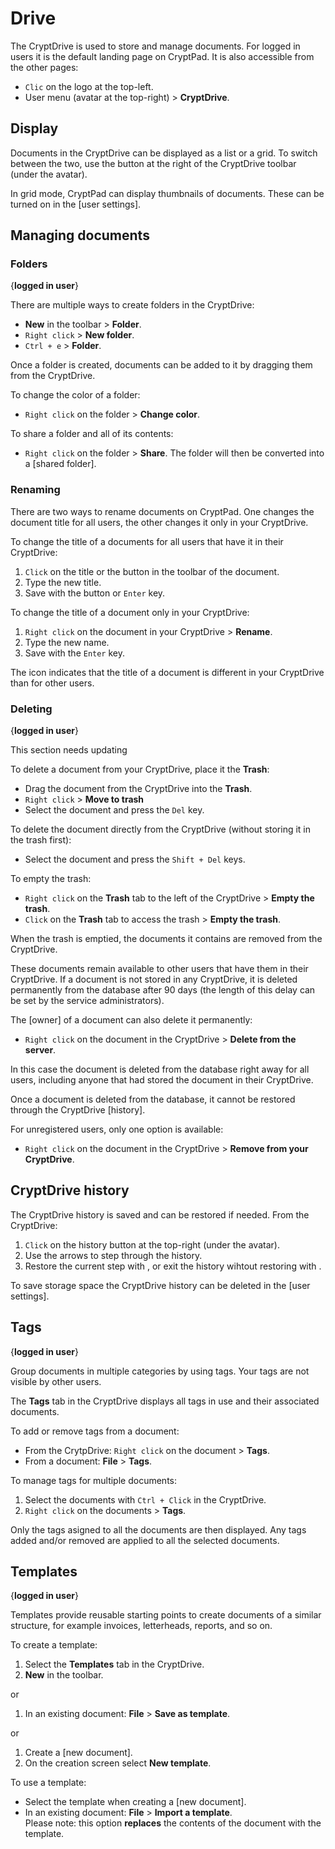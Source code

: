
# Drive

The CryptDrive is used to store and manage documents. For logged in users it is the default landing page on CryptPad. It is also accessible from the other pages: 

- `Clic` on the logo at the top-left.
- User menu (avatar at the top-right) > <i class="fa fa-hdd-o"></i> **CryptDrive**.

## Display

Documents in the CryptDrive can be displayed as a <i class="fa fa-list"></i> list or a <i class="fa fa-th-large"></i> grid. To switch between the two, use the button at the right of the CryptDrive toolbar (under the avatar). 

In grid mode, CryptPad can display thumbnails of documents. These can be turned on in the [user settings]. 

## Managing documents

### Folders
{**logged in user**}

There are multiple ways to create folders in the CryptDrive: 

- <i class="fa fa-plus"></i> **New** in the toolbar > <i class="fa fa-folder"></i> **Folder**.   
- `Right click` > <i class="fa fa-folder"></i> **New folder**.
- `Ctrl + e` > <i class="fa fa-folder"></i> **Folder**. 

Once a folder is created, documents can be added to it by dragging them from the CryptDrive. 

To change the color of a folder: 
- `Right click` on the folder > <i class="cptools cptools-palette"></i> **Change color**.

To share a folder and all of its contents: 
- `Right click` on the folder > <i class="fa fa-share-alt"></i> **Share**. The folder will then be converted into a [shared folder].

### Renaming 

There are two ways to rename documents on CryptPad. One changes the document title for all users, the other changes it only in your CryptDrive. 

To change the title of a documents for all users that have it in their CryptDrive: 
1. `Click` on the title or the <i class="fa fa-pencil"></i> button in the toolbar of the document. 
1. Type the new title.
1. Save with the <i class="fa fa-check"></i> button or `Enter` key. 

To change the title of a document only in your CryptDrive:
1. `Right click` on the document in your CryptDrive > <i class="fa fa-pencil"></i> **Rename**.
1. Type the new name. 
1. Save with the `Enter` key.

The <i class="fa fa-flag"></i> icon indicates that the title of a document is different in your CryptDrive than for other users. 

### Deleting
{**logged in user**}
<!-- XXX update this with new delete UX ---> 
<div class="warning">
This section needs updating
</div>

To delete a document from your CryptDrive, place it the <i class="fa fa-trash"></i> **Trash**:  

- Drag the document from the CryptDrive into the <i class="fa fa-trash"></i> **Trash**.
- `Right click` > <i class="fa fa-trash"></i> **Move to trash**
- Select the document and press the `Del` key.

To delete the document directly from the CryptDrive (without storing it in the trash first):
- Select the document and press the `Shift + Del` keys. 

To empty the trash: 
- `Right click` on the <i class="fa fa-trash"></i> **Trash** tab to the left of the CryptDrive > <i class="fa fa-trash-o"></i> **Empty the trash**.
- `Click` on the <i class="fa fa-trash"></i> **Trash** tab to access the trash > <i class="fa fa-trash-o"></i> **Empty the trash**.

When the trash is emptied, the documents it contains are removed from the CryptDrive. 

These documents remain available to other users that have them in their CryptDrive. If a document is not stored in any CryptDrive, it is deleted permanently from the database after 90 days (the length of this delay can be set by the service administrators). 
<!-- XXX double check -->

The [owner] of a document can also delete it permanently: 
- `Right click` on the document in the CryptDrive > <i class="fa fa-eraser"></i> **Delete from the server**.  


In this case the document is deleted from the database right away for all users, including anyone that had stored the document in their CryptDrive. 

Once a document is deleted from the database, it cannot be restored through the CryptDrive [history]. 

For unregistered users, only one option is available:
- `Right click` on the document in the CryptDrive > <i class="fa fa-eraser"></i> **Remove from your CryptDrive**. 

## CryptDrive history

The CryptDrive history is saved and can be restored if needed. From the CryptDrive: 

1. `Click` on the <i class="fa fa-history"></i> history button at the top-right (under the avatar). 
1. Use the arrows <i class="fa fa-fast-backward"></i> <i class="fa fa-step-backward"></i> to step through the history. 
1. Restore the current step with <i class="fa fa-check-circle-o"></i>, or exit the history wihtout restoring with <i class="fa fa-window-close"></i>.

To save storage space the CryptDrive history can be deleted in the [user settings]. 

## Tags
{**logged in user**}

Group documents in multiple categories by using tags. Your tags are not visible by other users. 

The <i class="fa fa-hashtag"></i> **Tags** tab in the CryptDrive displays all tags in use and their associated documents. 

To add or remove tags from a document: 

- From the CrytpDrive: `Right click` on the document > <i class="fa fa-hashtag"></i> **Tags**.
- From a document: <i class="fa fa-file-o"></i> **File** > <i class="fa fa-hashtag"></i> **Tags**.

To manage tags for multiple documents: 
1. Select the documents with `Ctrl + Click` in the CryptDrive. 
1. `Right click` on the documents > <i class="fa fa-hashtag"></i> **Tags**.

Only the tags asigned to all the documents are then displayed. Any tags added and/or removed are applied to all the selected documents. 

## Templates
{**logged in user**}

Templates provide reusable starting points to create documents of a similar structure, for example invoices, letterheads, reports, and so on. 


To create a template:

1. Select the  <i class="cptools cptools-template"></i> **Templates** tab in the CryptDrive. 
1. <i class="fa fa-plus"></i> **New** in the toolbar.

or

1. In an existing document:  <i class="fa fa-file-o"></i> **File** > <i class="fa fa-bookmark"></i> **Save as template**.

or 

1. Create a [new document].
1. On the creation screen select <i class="cptools cptools-new-template"></i> **New template**.

To use a template:

- Select the template when creating a [new document].
- In an existing document: <i class="fa fa-file-o"></i> **File** > <i class="fa fa-upload"></i> **Import a template**.  
Please note: this option **replaces** the contents of the document with the template. 







